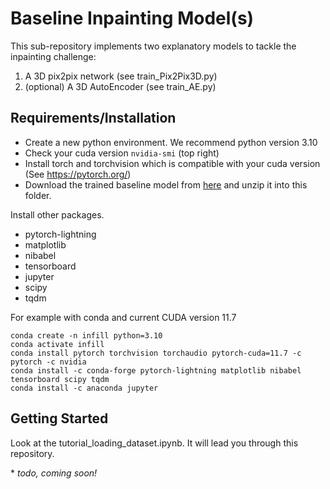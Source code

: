 # Baseline Inpainting Model(s)

This sub-repository implements two explanatory models to tackle the inpainting challenge:

1. A 3D pix2pix network (see train_Pix2Pix3D.py)
2. (optional) A 3D AutoEncoder (see train_AE.py)


## Requirements/Installation

- Create a new python environment. We recommend python version 3.10
- Check your cuda version ```nvidia-smi``` (top right)
- Install torch and torchvision which is compatible with your cuda version (See https://pytorch.org/)
- Download the trained baseline model from [here](
https://syncandshare.lrz.de/dl/fiWmxMzsnrWyY3yAja85JE/lightning_logs.zip) and unzip it into this folder.

Install other packages.

- pytorch-lightning
- matplotlib
- nibabel
- tensorboard
- jupyter
- scipy
- tqdm

For example with conda and current CUDA version 11.7
```
conda create -n infill python=3.10
conda activate infill
conda install pytorch torchvision torchaudio pytorch-cuda=11.7 -c pytorch -c nvidia
conda install -c conda-forge pytorch-lightning matplotlib nibabel tensorboard scipy tqdm
conda install -c anaconda jupyter

```
## Getting Started

Look at the tutorial_loading_dataset.ipynb. It will lead you through this repository.


\* *todo, coming soon!*